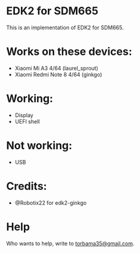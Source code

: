 # EDK2 for SDM665

This is an implementation of EDK2 for SDM665.

# Works on these devices:
- Xiaomi Mi A3 4/64 (laurel_sprout) 
- Xiaomi Redmi Note 8 4/64 (ginkgo)

# Working:
- Display 
- UEFI shell

# Not working:
- USB

# Credits:
- @Robotix22 for edk2-ginkgo

# Help
Who wants to help, write to torbama35@gmail.com.
